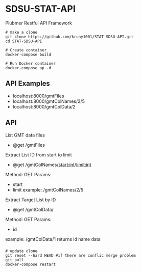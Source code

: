 # SDSU-STAT-API
Plubmer Restful API Framework

```
# make a clone
git clone https://github.com/kruny1001/STAT-SDSU-API.git
cd STAT-SDSU-API
```

```
# Create container
docker-compose build

# Run Docker container
docker-compose up -d
```

## API Examples

* localhost:8000/gmtFiles
* localhost:8000/gmtColNames/2/5
* localhost:8000/gmtColData/2

## API

List GMT data files
* @get /gmtFiles


Extract List ID from start to limit
* @get /gmtColNames/<start:int>/<limit:int>

Method: GET
Params:
  * start
  * limit
example: /gmtColNames/2/5


Extract Target List by ID
* @get /gmtColData/<id>

Method: GET
Params:
  * id

example: /gmtColData/1
returns
  id
  name
  data


###

```
# update clone
git reset --hard HEAD #if there are conflic merge problem
git pull
docker-compose restart
```
